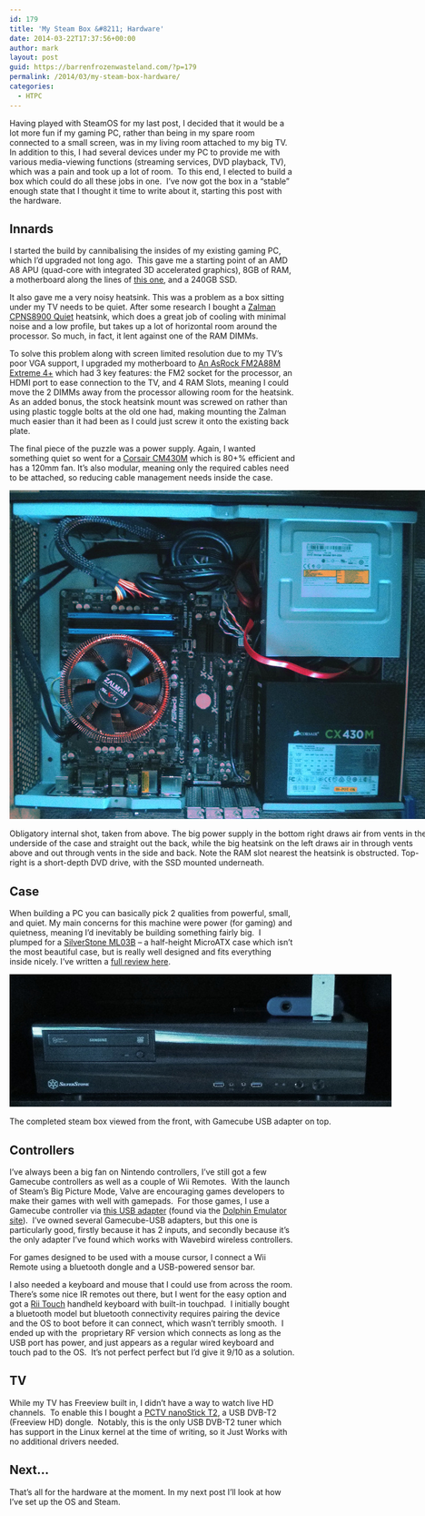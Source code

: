 ```yaml
---
id: 179
title: 'My Steam Box &#8211; Hardware'
date: 2014-03-22T17:37:56+00:00
author: mark
layout: post
guid: https://barrenfrozenwasteland.com/?p=179
permalink: /2014/03/my-steam-box-hardware/
categories:
  - HTPC
---
```

Having played with SteamOS for my last post, I decided that it would be a lot more fun if my gaming PC, rather than being in my spare room connected to a small screen, was in my living room attached to my big TV.  In addition to this, I had several devices under my PC to provide me with various media-viewing functions (streaming services, DVD playback, TV), which was a pain and took up a lot of room.  To this end, I elected to build a box which could do all these jobs in one.  I&#8217;ve now got the box in a &#8220;stable&#8221; enough state that I thought it time to write about it, starting this post with the hardware.

## Innards

I started the build by cannibalising the insides of my existing gaming PC, which I&#8217;d upgraded not long ago.  This gave me a starting point of an AMD A8 APU (quad-core with integrated 3D accelerated graphics), 8GB of RAM, a motherboard along the lines of [this one](http://www.amazon.co.uk/ASRock-FM2A55M-DGS-R2-0-Motherboard-Express/dp/B00E0V50T6/ref=sr_1_13?ie=UTF8&qid=1395352836&sr=8-13&keywords=ASRock+fm2), and a 240GB SSD.

It also gave me a very noisy heatsink. This was a problem as a box sitting under my TV needs to be quiet. After some research I bought a [Zalman CPNS8900 Quiet](http://www.zalman.com/global/product/Product_Read.php?Idx=468) heatsink, which does a great job of cooling with minimal noise and a low profile, but takes up a lot of horizontal room around the processor. So much, in fact, it lent against one of the RAM DIMMs.

To solve this problem along with screen limited resolution due to my TV&#8217;s poor VGA support, I upgraded my motherboard to [An AsRock FM2A88M Extreme 4+](http://www.asrock.com/mb/AMD/FM2A88M%20Extreme4+/) which had 3 key features: the FM2 socket for the processor, an HDMI port to ease connection to the TV, and 4 RAM Slots, meaning I could move the 2 DIMMs away from the processor allowing room for the heatsink. As an added bonus, the stock heatsink mount was screwed on rather than using plastic toggle bolts at the old one had, making mounting the Zalman much easier than it had been as I could just screw it onto the existing back plate.

The final piece of the puzzle was a power supply. Again, I wanted something quiet so went for a [Corsair CM430M](http://www.amazon.co.uk/Corsair-Builder-Series-Modular-Certified/dp/B00ALYP208/ref=wl_it_dp_o_nS_nC?ie=UTF8&colid=1I6VG5W1WPBND&coliid=INVVZ7BQXULNR) which is 80+% efficient and has a 120mm fan. It&#8217;s also modular, meaning only the required cables need to be attached, so reducing cable management needs inside the case.

<div id="attachment_188" style="width: 745px" class="wp-caption aligncenter">
  <a href="/wp-content/uploads/2014/03/IMG_20140322_155057.jpg"><img class=" wp-image-188 " alt="Photo showing the inside of the steam box from above." src="/wp-content/uploads/2014/03/IMG_20140322_155057.jpg" width="735" height="578" /></a>
  
  <p class="wp-caption-text">
    Obligatory internal shot, taken from above. The big power supply in the bottom right draws air from vents in the underside of the case and straight out the back, while the big heatsink on the left draws air in through vents above and out through vents in the side and back. Note the RAM slot nearest the heatsink is obstructed. Top-right is a short-depth DVD drive, with the SSD mounted underneath.
  </p>
</div>

## Case

When building a PC you can basically pick 2 qualities from powerful, small, and quiet. My main concerns for this machine were power (for gaming) and quietness, meaning I&#8217;d inevitably be building something fairly big.  I plumped for a [SilverStone ML03B](http://www.silverstonetek.com/product.php?pid=283&area=en) &#8211; a half-height MicroATX case which isn&#8217;t the most beautiful case, but is really well designed and fits everything inside nicely. I&#8217;ve written a [full review here](http://www.amazon.co.uk/review/R3A5JL747MSRQI/ref=cm_cr_pr_perm?ie=UTF8&ASIN=B004HE2YZE&linkCode=&nodeID=&tag=).

<div id="attachment_187" style="width: 683px" class="wp-caption aligncenter">
  <a href="/wp-content/uploads/2014/03/IMG_20140322_154633.jpg"><img class="size-full wp-image-187" alt="Photo showing the front of the Silverstone case, with a DVD drive and Gamecube USB adaptor installed." src="/wp-content/uploads/2014/03/IMG_20140322_154633.jpg" width="673" height="233" /></a>
  
  <p class="wp-caption-text">
    The completed steam box viewed from the front, with Gamecube USB adapter on top.
  </p>
</div>

## Controllers

I&#8217;ve always been a big fan on Nintendo controllers, I&#8217;ve still got a few Gamecube controllers as well as a couple of Wii Remotes.  With the launch of Steam&#8217;s Big Picture Mode, Valve are encouraging games developers to make their games with well with gamepads.  For those games, I use a Gamecube controller via [this USB adapter](http://www.amazon.com/GC-Controller-Adapter-PC/dp/B0089NVTDM/ref=as_li_ss_mfw?&linkCode=wey&tag=dolphin-emu-20) (found via the [Dolphin Emulator site](https://dolphin-emu.org/docs/guides/recommended-accessories-dolphin/#GameCube_Controller)).  I&#8217;ve owned several Gamecube-USB adapters, but this one is particularly good, firstly because it has 2 inputs, and secondly because it&#8217;s the only adapter I&#8217;ve found which works with Wavebird wireless controllers.

For games designed to be used with a mouse cursor, I connect a Wii Remote using a bluetooth dongle and a USB-powered sensor bar.

I also needed a keyboard and mouse that I could use from across the room.  There&#8217;s some nice IR remotes out there, but I went for the easy option and got a [Rii Touch](http://www.amazon.co.uk/gp/product/B004FSFYG8/ref=noref?ie=UTF8&psc=1&s=computers) handheld keyboard with built-in touchpad.  I initially bought a bluetooth model but bluetooth connectivity requires pairing the device and the OS to boot before it can connect, which wasn&#8217;t terribly smooth.  I ended up with the  proprietary RF version which connects as long as the USB port has power, and just appears as a regular wired keyboard and touch pad to the OS.  It&#8217;s not perfect perfect but I&#8217;d give it 9/10 as a solution.

## TV

While my TV has Freeview built in, I didn&#8217;t have a way to watch live HD channels.  To enable this I bought a [PCTV nanoStick T2](http://www.pctvsystems.com/Products/ProductsEuropeAsia/DVBTT2products/PCTVnanoStickT2/tabid/248/language/en-GB/Default.aspx), a USB DVB-T2 (Freeview HD) dongle.  Notably, this is the only USB DVB-T2 tuner which has support in the Linux kernel at the time of writing, so it Just Works with no additional drivers needed.

## Next&#8230;

That&#8217;s all for the hardware at the moment. In my next post I&#8217;ll look at how I&#8217;ve set up the OS and Steam.
